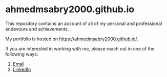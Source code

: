 # ahmedmsabry2000.github.io

This repository contains an account of all of my personal and professional endevours and achievements.

My portfolio is hosted on <https://ahmedmsabry2000.github.io/>.

If you are interested in working with me, please reach out in one of the following ways:

1. [Email](mailto:ahmedmsabry2000@gmail.com)
2. [LinkedIn](https://www.linkedin.com/in/ahmedmsabry/)
